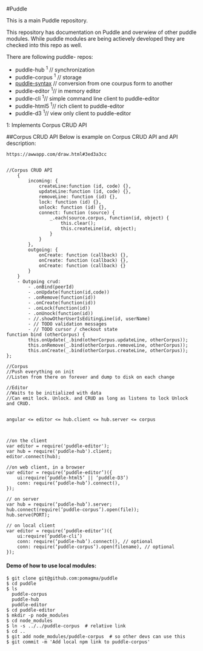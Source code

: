#Puddle

This is a main Puddle repository.

This repository has documentation on Puddle and overwiew of other puddle modules.
While puddle modules are being actievely developed they are checked into this repo as well.


There are following puddle- repos:

- puddle-hub <sup>1</sup>  // synchronization
- puddle-corpus <sup>1</sup> // storage
- [puddle-syntax](https://github.com/pomagma/puddle-syntax) // conversion from one courpus form to another
- puddle-editor <sup>1</sup>// in memory editor
- puddle-cli <sup>1</sup>// simple command line client to puddle-editor
- puddle-html5 <sup>1</sup>// rich client to puddle-editor
- puddle-d3 <sup>1</sup>// view only client to puddle-editor

1: Implements Corpus CRUD API

##Corpus CRUD API
Below is example on Corpus CRUD API and API description:
    
    https://awwapp.com/draw.html#3ed3a3cc
    
    
    //Corpus CRUD API
        {
            incoming: {
                createLine:function (id, code) {},
                updateLine:function (id, code) {},
                removeLine: function (id) {},
                lock: function (id) {},
                unlock: function (id) {},
                connect: function (source) {
                    _.each(source.corpus, function(id, object) {
                        this.clear();
                        this.createLine(id, object);
                    }
                }
            },
            outgoing: {
                onCreate: function (callback) {},
                onCreate: function (callback) {},
                onCreate: function (callback) {}
            }
        }
        - Outgoing crud:
            - .onBind(peerId)
            - .onUpdate(function(id,code))
            - .onRemove(function(id))
            - .onCreate(function(id))
            - .onLock(function(id))
            - .onUnock(function(id))
            - //.showOtherUserIsEditingLine(id, userName)
            - // TODO validation messages
            - // TODO cursor / checkout state
    function bind (otherCorpus) {
            this.onUpdate(_.bind(otherCorpus.updateLine, otherCorpus));
            this.onRemove(_.bind(otherCorpus.removeLine, otherCorpus));
            this.onCreate(_.bind(otherCorpus.createLine, otherCorpus));
    };
    
    //Corpus
    //Push everything on init
    //Listen from there on forever and dump to disk on each change
    
    //Editor
    //Waits to be initialized with data
    //Can emit lock. Unlock. and CRUD as long as listens to lock Unlock and CRUD.
    
    
    angular <= editor <= hub.client <= hub.server <= corpus
    
    
    
    //on the client
    var editor = require('puddle-editor');
    var hub = require('puddle-hub').client;
    editor.connect(hub);
    
    //on web client, in a browser
    var editor = require(‘puddle-editor’)({
        ui:require(‘puddle-html5’ || ‘puddle-D3’)
        conn: require(‘puddle-hub’).connect(),
    });
    
    // on server
    var hub = require(‘puddle-hub’).server;
    hub.connect(require(‘puddle-corpus’).open(file));
    hub.serve(PORT);
    
    // on local client
    var editor = require(‘puddle-editor’)({
        ui:require(‘puddle-cli’)
        conn: require(‘puddle-hub’).connect(), // optional
        conn: require(‘puddle-corpus’).open(filename), // optional
    });
    




#### Demo of how to use local modules:

    $ git clone git@github.com:pomagma/puddle
    $ cd puddle
    $ ls
      puddle-corpus
      puddle-hub
      puddle-editor
    $ cd puddle-editor
    $ mkdir -p node_modules
    $ cd node_modules
    $ ln -s ../../puddle-corpus  # relative link
    $ cd ..
    $ git add node_modules/puddle-corpus  # so other devs can use this
    $ git commit -m 'Add local npm link to puddle-corpus'